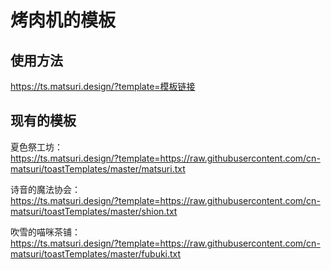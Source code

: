 # 烤肉机的模板

## 使用方法

https://ts.matsuri.design/?template=模板链接

## 现有的模板
夏色祭工坊：  
https://ts.matsuri.design/?template=https://raw.githubusercontent.com/cn-matsuri/toastTemplates/master/matsuri.txt

诗音的魔法协会：  
https://ts.matsuri.design/?template=https://raw.githubusercontent.com/cn-matsuri/toastTemplates/master/shion.txt

吹雪的喵咪茶铺：  
https://ts.matsuri.design/?template=https://raw.githubusercontent.com/cn-matsuri/toastTemplates/master/fubuki.txt